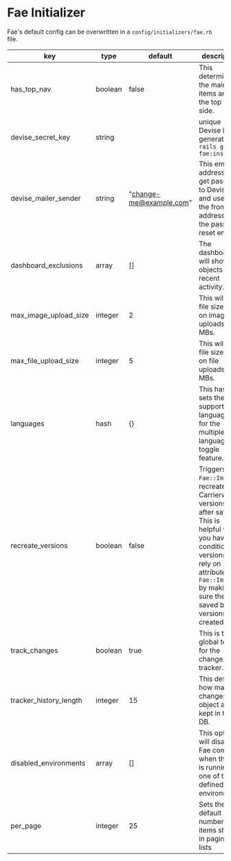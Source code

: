 # Fae Initializer

Fae's default config can be overwritten in a `config/initializers/fae.rb` file.

| key | type | default | description |
| --- | ---- | ------- | ----------- |
| has_top_nav | boolean | false | This determines if the main nav items are on the top or the side. |
| devise_secret_key | string | | unique Devise hash, generated on `rails g fae:install` |
| devise_mailer_sender | string | "change-me@example.com" | This email address will get passed to Devise and used as the from address in the password reset emails. |
| dashboard_exclusions | array | [] | The dashboard will show all objects with recent activity. |
| max_image_upload_size | integer | 2 | This will set a file size limit on image uploads in MBs. |
| max_file_upload_size | integer | 5 | This will set a file size limit on file uploads in MBs. |
| languages | hash | {} | This hash sets the supported languages for the multiple language toggle feature. |
| recreate_versions | boolean | false | Triggers `Fae::Image` to recreate Carrierwave versions after save. This is helpful when you have conditional versions that rely on attributes of `Fae::Image` by making sure they're saved before versions are created. |
| track_changes | boolean | true | This is the global toggle for the change tracker. |
| tracker_history_length | integer | 15 | This defines how many changes per object are kept in the DB. |
| disabled_environments | array | [] | This option will disable Fae complete when the app is running on one of the defined environments |
| per_page | integer | 25 | Sets the default number of items shown in paginated lists |
